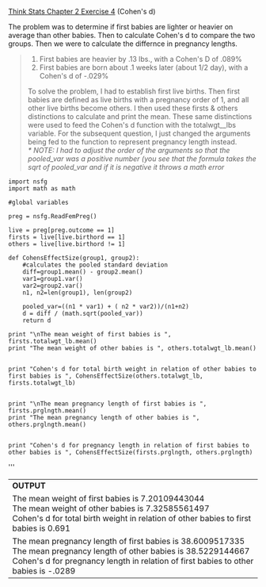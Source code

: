 [Think Stats Chapter 2 Exercise 4](http://greenteapress.com/thinkstats2/html/thinkstats2003.html#toc24) (Cohen's d)

The problem was to determine if first babies are lighter or heavier on average than other babies.  Then to calculate Cohen's d to compare the two groups.   Then we were to calculate the differnce in pregnancy lengths.
>1.  First babies are heavier by .13 lbs., with a Cohen's D of .089%
>2.  First babies are born about .1 weeks later (about 1/2 day), with a Cohen's d of -.029%
>
> To solve the problem, I had to establish first live births.  Then first babies are defined as live births with a pregnancy order of 1, and all other live births become others.  I then used these firsts & others distinctions to calculate and print the mean.  These same distinctions were used to feed the Cohen's d function with the totalwgt__lbs variable.  For the subsequent question, I just changed the arguments being fed to the function to represent pregnancy length instead.<br>
><i>* NOTE:  I had to adjust the order of the arguments so that the pooled_var was a positive number (you see that the formula takes the sqrt of pooled_var and if it is negative it throws a math error</i>
    
    import nsfg
    import math as math
    
    #global variables
    
    preg = nsfg.ReadFemPreg()
    
    live = preg[preg.outcome == 1]
    firsts = live[live.birthord == 1]
    others = live[live.birthord != 1]
    
    def CohensEffectSize(group1, group2):
        #calculates the pooled standard deviation
        diff=group1.mean() - group2.mean()
        var1=group1.var()
        var2=group2.var()
        n1, n2=len(group1), len(group2)
        
        pooled_var=((n1 * var1) + ( n2 * var2))/(n1+n2)
        d = diff / (math.sqrt(pooled_var))
        return d
        
    print "\nThe mean weight of first babies is ", firsts.totalwgt_lb.mean()
    print "The mean weight of other babies is ", others.totalwgt_lb.mean()
    
        
    print "Cohen's d for total birth weight in relation of other babies to first babies is ", CohensEffectSize(others.totalwgt_lb, firsts.totalwgt_lb)
    
    
    print "\nThe mean pregnancy length of first babies is ", firsts.prglngth.mean()
    print "The mean pregnancy length of other babies is ", others.prglngth.mean()
    
        
    print "Cohen's d for pregnancy length in relation of first babies to other babies is ", CohensEffectSize(firsts.prglngth, others.prglngth)
'''
<table><tr><td><b>OUTPUT</b></td></tr>

<tr><td>The mean weight of first babies is  7.20109443044<br>
The mean weight of other babies is  7.32585561497<br>
Cohen's d for total birth weight in relation of other babies to first babies is  0.691</tr></td>
<tr><td>The mean pregnancy length of first babies is  38.6009517335<br>
The mean pregnancy length of other babies is  38.5229144667<br>
Cohen's d for pregnancy length in relation of first babies to other babies is  -.0289</tr></td></table>


